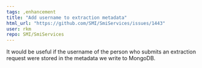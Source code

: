 ```yaml
---
tags: ,enhancement
title: "Add username to extraction metadata"
html_url: "https://github.com/SMI/SmiServices/issues/1443"
user: rkm
repo: SMI/SmiServices
---
```


It would be useful if the username of the person who submits an extraction request were stored in the metadata we write to MongoDB.